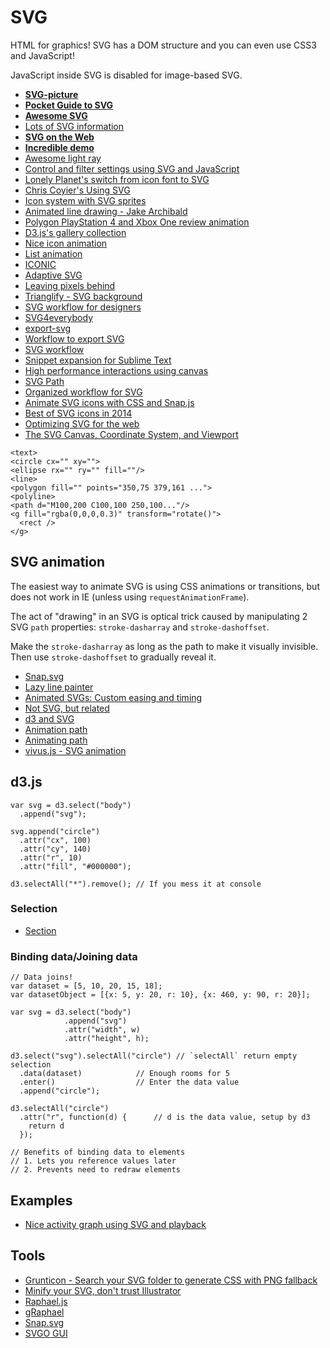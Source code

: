 # SVG

HTML for graphics! SVG has a DOM structure and you can even use CSS3 and JavaScript!

JavaScript inside SVG is disabled for image-based SVG.

* [**SVG-picture**](http://sarasoueidan.com/blog/svg-picture/)
* [**Pocket Guide to SVG**](http://svgpocketguide.com/book/)
* [**Awesome SVG**](https://github.com/willianjusten/awesome-svg)
* [Lots of SVG information](http://css-tricks.com/mega-list-svg-information/)
* [**SVG on the Web**](https://svgontheweb.com/)
* [**Incredible demo**](http://tympanus.net/codrops/2015/06/18/card-expansion-effect-svg-clippath/)
* [Awesome light ray](http://ncase.github.io/sight-and-light/)
* [Control and filter settings using SVG and JavaScript](http://selfiecity.net/selfiexploratory/)
* [Lonely Planet's switch from icon font to SVG](http://ianfeather.co.uk/ten-reasons-we-switched-from-an-icon-font-to-svg/)
* [Chris Coyier's Using SVG](http://css-tricks.com/using-svg/)
* [Icon system with SVG sprites](http://css-tricks.com/svg-sprites-use-better-icon-fonts/)
* [Animated line drawing - Jake Archibald](http://jakearchibald.com/2013/animated-line-drawing-svg/)
* [Polygon PlayStation 4 and Xbox One review animation](http://product.voxmedia.com/2013/11/25/5426880/polygon-feature-design-svg-animations-for-fun-and-profit)
* [D3.js's gallery collection](https://github.com/mbostock/d3/wiki/Gallery#wiki-collections)
* [Nice icon animation](http://tympanus.net/Development/AnimatedSVGIcons/)
* [List animation](http://tympanus.net/Tutorials/ShapeHoverEffectSVG/index.html)
* [ICONIC](https://useiconic.com)
* [Adaptive SVG](http://w3.eleqtriq.com/2014/02/everything-is-relative-the-art-of-the-adaptive-image/)
* [Leaving pixels behind](https://docs.google.com/presentation/d/1CNQLbqC0krocy_fZrM5fZ-YmQ2JgEADRh3qR6RbOOGk/preview#slide=id.p)
* [Trianglify - SVG background](https://github.com/qrohlf/trianglify)
* [SVG workflow for designers](http://danielmall.com/articles/svg-workflow-for-designers/)
* [SVG4everybody](https://github.com/jonathantneal/svg4everybody)
* [export-svg](https://github.com/mtreik/export-svg)
* [Workflow to export SVG](http://hackingui.com/design/my-workflow-to-export-svgs-out-of-my-photoshop-design-files/)
* [SVG workflow](https://news.layervault.com/stories/28025-ask-dn-switching-from-icon-fonts-to-svg-whats-your-workflow)
* [Snippet expansion for Sublime Text](http://codepen.io/jorgeatgu/blog/svg-snippets)
* [High performance interactions using canvas](http://chairnerd.seatgeek.com/high-performance-map-interactions-using-html5-canvas/)
* [SVG Path](https://github.com/andreaferretti/paths-js)
* [Organized workflow for SVG](http://robots.thoughtbot.com/organized-workflow-for-svg)
* [Animate SVG icons with CSS and Snap.js](http://codyhouse.co/gem/animate-svg-icons-with-css-and-snap/)
* [Best of SVG icons in 2014](http://www.noupe.com/essentials/freebies-tools-templates/best-of-svg-2014-icons-tools-and-resources-86159.html)
* [Optimizing SVG for the web](http://calendar.perfplanet.com/2014/tips-for-optimising-svg-delivery-for-the-web/)
* [The SVG Canvas, Coordinate System, and Viewport](http://www.vanseodesign.com/web-design/svg-viewport/)

```
<text>
<circle cx="" xy="">
<ellipse rx="" ry="" fill=""/>
<line>
<polygon fill="" points="350,75 379,161 ...">
<polyline>
<path d="M100,200 C100,100 250,100..."/>
<g fill="rgba(0,0,0,0.3)" transform="rotate()">
  <rect />
</g>
```


## SVG animation

The easiest way to animate SVG is using CSS animations or transitions, but does not work in IE (unless using `requestAnimationFrame`).

The act of "drawing" in an SVG is optical trick caused by manipulating 2 SVG `path` properties: `stroke-dasharray` and `stroke-dashoffset`.

Make the `stroke-dasharray` as long as the path to make it visually invisible. Then use `stroke-dashoffset` to gradually reveal it.

* [Snap.svg](http://snapsvg.io/)
* [Lazy line painter](http://lazylinepainter.info/)
* [Animated SVGs: Custom easing and timing](http://oak.is/thinking/animated-svgs/)
* [Not SVG, but related](http://coding.smashingmagazine.com/2013/03/04/animating-web-gonna-need-bigger-api/)
* [d3 and SVG](http://snips.net/blog/posts/2014/01-10-fast-interactive_prototyping_with_d3_js.html)
* [Animation path](http://blog.legomushroom.com/2014/03/defining-advanced-animation-path/)
* [Animating path](https://github.com/ConnorAtherton/walkway)
* [vivus.js - SVG animation](http://maxwellito.github.io/vivus/)

## d3.js

```
var svg = d3.select("body")
  .append("svg");

svg.append("circle")
  .attr("cx", 100)
  .attr("cy", 140)
  .attr("r", 10)
  .attr("fill", "#000000");

d3.selectAll("*").remove(); // If you mess it at console
```

### Selection

* [Section](http://bost.ocks.org/mike/selection/)

### Binding data/Joining data

```
// Data joins!
var dataset = [5, 10, 20, 15, 18];
var datasetObject = [{x: 5, y: 20, r: 10}, {x: 460, y: 90, r: 20}];

var svg = d3.select("body")
            .append("svg")
            .attr("width", w)
            .attr("height", h);

d3.select("svg").selectAll("circle") // `selectAll` return empty selection
  .data(dataset) 			// Enough rooms for 5
  .enter()					// Enter the data value
  .append("circle");
  
d3.selectAll("circle")
  .attr("r", function(d) {		// d is the data value, setup by d3
    return d
  });
  
// Benefits of binding data to elements
// 1. Lets you reference values later
// 2. Prevents need to redraw elements
```


## Examples

* [Nice activity graph using SVG and playback](http://well.blogs.nytimes.com/projects/2014/03/accelerometers.html)


## Tools

* [Grunticon - Search your SVG folder to generate CSS with PNG fallback](https://github.com/filamentgroup/grunticon)
* [Minify your SVG, don't trust Illustrator](https://github.com/sindresorhus/grunt-svgmin)
* [Raphael.js](http://raphaeljs.com/)
* [gRaphael](http://g.raphaeljs.com/)
* [Snap.svg](http://snapsvg.io/)
* [SVGO GUI](https://github.com/svg/svgo-gui)